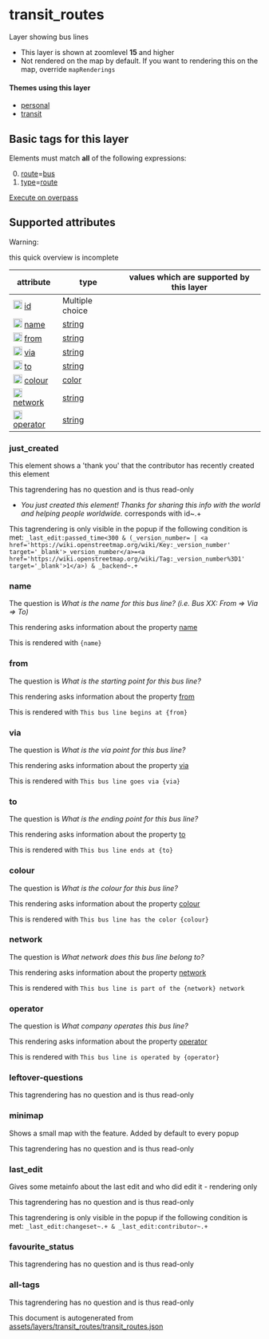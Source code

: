 [//]: # (WARNING: this file is automatically generated. Please find the sources at the bottom and edit those sources)

 transit_routes 
================





Layer showing bus lines






  - This layer is shown at zoomlevel **15** and higher
  - Not rendered on the map by default. If you want to rendering this on the map, override `mapRenderings`




#### Themes using this layer 





  - [personal](https://mapcomplete.org/personal)
  - [transit](https://mapcomplete.org/transit)




 Basic tags for this layer 
---------------------------



Elements must match **all** of the following expressions:

0. <a href='https://wiki.openstreetmap.org/wiki/Key:route' target='_blank'>route</a>=<a href='https://wiki.openstreetmap.org/wiki/Tag:route%3Dbus' target='_blank'>bus</a>
1. <a href='https://wiki.openstreetmap.org/wiki/Key:type' target='_blank'>type</a>=<a href='https://wiki.openstreetmap.org/wiki/Tag:type%3Droute' target='_blank'>route</a>

[Execute on overpass](http://overpass-turbo.eu/?Q=%5Bout%3Ajson%5D%5Btimeout%3A90%5D%3B%28%20%20%20%20nwr%5B%22route%22%3D%22bus%22%5D%5B%22type%22%3D%22route%22%5D%28%7B%7Bbbox%7D%7D%29%3B%0A%29%3Bout%20body%3B%3E%3Bout%20skel%20qt%3B)



 Supported attributes 
----------------------



Warning: 

this quick overview is incomplete



attribute | type | values which are supported by this layer
----------- | ------ | ------------------------------------------
[<img src='https://mapcomplete.org/assets/svg/statistics.svg' height='18px'>](https://taginfo.openstreetmap.org/keys/id#values) [id](https://wiki.openstreetmap.org/wiki/Key:id) | Multiple choice | 
[<img src='https://mapcomplete.org/assets/svg/statistics.svg' height='18px'>](https://taginfo.openstreetmap.org/keys/name#values) [name](https://wiki.openstreetmap.org/wiki/Key:name) | [string](../SpecialInputElements.md#string) | 
[<img src='https://mapcomplete.org/assets/svg/statistics.svg' height='18px'>](https://taginfo.openstreetmap.org/keys/from#values) [from](https://wiki.openstreetmap.org/wiki/Key:from) | [string](../SpecialInputElements.md#string) | 
[<img src='https://mapcomplete.org/assets/svg/statistics.svg' height='18px'>](https://taginfo.openstreetmap.org/keys/via#values) [via](https://wiki.openstreetmap.org/wiki/Key:via) | [string](../SpecialInputElements.md#string) | 
[<img src='https://mapcomplete.org/assets/svg/statistics.svg' height='18px'>](https://taginfo.openstreetmap.org/keys/to#values) [to](https://wiki.openstreetmap.org/wiki/Key:to) | [string](../SpecialInputElements.md#string) | 
[<img src='https://mapcomplete.org/assets/svg/statistics.svg' height='18px'>](https://taginfo.openstreetmap.org/keys/colour#values) [colour](https://wiki.openstreetmap.org/wiki/Key:colour) | [color](../SpecialInputElements.md#color) | 
[<img src='https://mapcomplete.org/assets/svg/statistics.svg' height='18px'>](https://taginfo.openstreetmap.org/keys/network#values) [network](https://wiki.openstreetmap.org/wiki/Key:network) | [string](../SpecialInputElements.md#string) | 
[<img src='https://mapcomplete.org/assets/svg/statistics.svg' height='18px'>](https://taginfo.openstreetmap.org/keys/operator#values) [operator](https://wiki.openstreetmap.org/wiki/Key:operator) | [string](../SpecialInputElements.md#string) | 




### just_created 



This element shows a 'thank you' that the contributor has recently created this element

This tagrendering has no question and is thus read-only





  - *You just created this element! Thanks for sharing this info with the world and helping people worldwide.*  corresponds with  id~.+


This tagrendering is only visible in the popup if the following condition is met: `_last_edit:passed_time<300 & (_version_number= | <a href='https://wiki.openstreetmap.org/wiki/Key:_version_number' target='_blank'>_version_number</a>=<a href='https://wiki.openstreetmap.org/wiki/Tag:_version_number%3D1' target='_blank'>1</a>) & _backend~.+`



### name 



The question is  *What is the name for this bus line? (i.e. Bus XX: From => Via => To)*

This rendering asks information about the property  [name](https://wiki.openstreetmap.org/wiki/Key:name) 

This is rendered with  `{name}`





### from 



The question is  *What is the starting point for this bus line?*

This rendering asks information about the property  [from](https://wiki.openstreetmap.org/wiki/Key:from) 

This is rendered with  `This bus line begins at {from}`





### via 



The question is  *What is the via point for this bus line?*

This rendering asks information about the property  [via](https://wiki.openstreetmap.org/wiki/Key:via) 

This is rendered with  `This bus line goes via {via}`





### to 



The question is  *What is the ending point for this bus line?*

This rendering asks information about the property  [to](https://wiki.openstreetmap.org/wiki/Key:to) 

This is rendered with  `This bus line ends at {to}`





### colour 



The question is  *What is the colour for this bus line?*

This rendering asks information about the property  [colour](https://wiki.openstreetmap.org/wiki/Key:colour) 

This is rendered with  `This bus line has the color {colour}`





### network 



The question is  *What network does this bus line belong to?*

This rendering asks information about the property  [network](https://wiki.openstreetmap.org/wiki/Key:network) 

This is rendered with  `This bus line is part of the {network} network`





### operator 



The question is  *What company operates this bus line?*

This rendering asks information about the property  [operator](https://wiki.openstreetmap.org/wiki/Key:operator) 

This is rendered with  `This bus line is operated by {operator}`





### leftover-questions 



This tagrendering has no question and is thus read-only





### minimap 



Shows a small map with the feature. Added by default to every popup

This tagrendering has no question and is thus read-only





### last_edit 



Gives some metainfo about the last edit and who did edit it - rendering only

This tagrendering has no question and is thus read-only



This tagrendering is only visible in the popup if the following condition is met: `_last_edit:changeset~.+ & _last_edit:contributor~.+`



### favourite_status 



This tagrendering has no question and is thus read-only





### all-tags 



This tagrendering has no question and is thus read-only

 

This document is autogenerated from [assets/layers/transit_routes/transit_routes.json](https://github.com/pietervdvn/MapComplete/blob/develop/assets/layers/transit_routes/transit_routes.json)
